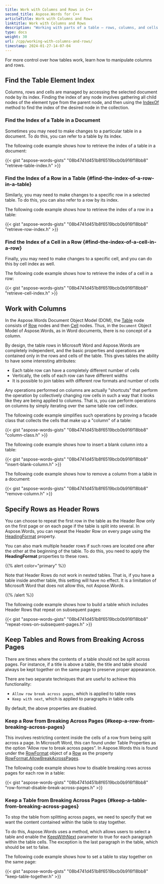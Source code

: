 ```yaml
---
title: Work with Columns and Rows in C++
second_title: Aspose.Words for C++
articleTitle: Work with Columns and Rows
linktitle: Work with Columns and Rows
description: "Working with parts of a table – rows, columns, and cells using C++. Specify Header Row C++."
type: docs
weight: 30
url: /cpp/working-with-columns-and-rows/
timestamp: 2024-01-27-14-07-04
---
```


For more control over how tables work, learn how to manipulate columns and rows.

## Find the Table Element Index

Columns, rows and cells are managed by accessing the selected document node by its index. Finding the index of any node involves gathering all child nodes of the element type from the parent node, and then using the [IndexOf](https://reference.aspose.com/words/cpp/aspose.words/nodecollection/indexof/) method to find the index of the desired node in the collection.

### Find the Index of a Table in a Document

Sometimes you may need to make changes to a particular table in a document. To do this, you can refer to a table by its index.

The following code example shows how to retrieve the index of a table in a document:

{{< gist "aspose-words-gists" "08b4741d451b8f6519bcb0b916f18bb8" "retrieve-table-index.h" >}}

### Find the Index of a Row in a Table {#find-the-index-of-a-row-in-a-table}

Similarly, you may need to make changes to a specific row in a selected table. To do this, you can also refer to a row by its index.

The following code example shows how to retrieve the index of a row in a table:

{{< gist "aspose-words-gists" "08b4741d451b8f6519bcb0b916f18bb8" "retrieve-row-index.h" >}}

### Find the Index of a Cell in a Row {#find-the-index-of-a-cell-in-a-row}

Finally, you may need to make changes to a specific cell, and you can do this by cell index as well.

The following code example shows how to retrieve the index of a cell in a row:

{{< gist "aspose-words-gists" "08b4741d451b8f6519bcb0b916f18bb8" "retrieve-cell-index.h" >}}

## Work with Columns

In the Aspose.Words Document Object Model (DOM), the [Table](https://reference.aspose.com/words/cpp/aspose.words.tables/table/) node consists of [Row](https://reference.aspose.com/words/cpp/aspose.words.tables/row/) nodes and then [Cell](https://reference.aspose.com/words/cpp/aspose.words.tables/cell/) nodes. Thus, in the `Document` Object Model of Aspose.Words, as in Word documents, there is no concept of a column.

By design, the table rows in Microsoft Word and Aspose.Words are completely independent, and the basic properties and operations are contained only in the rows and cells of the table. This gives tables the ability to have some interesting attributes:

- Each table row can have a completely different number of cells
- Vertically, the cells of each row can have different widths
- It is possible to join tables with different row formats and number of cells

Any operations performed on columns are actually "shortcuts" that perform the operation by collectively changing row cells in such a way that it looks like they are being applied to columns. That is, you can perform operations on columns by simply iterating over the same table row cell index.

The following code example simplifies such operations by proving a facade class that collects the cells that make up a "column" of a table:

{{< gist "aspose-words-gists" "08b4741d451b8f6519bcb0b916f18bb8" "column-class.h" >}}

The following code example shows how to insert a blank column into a table:

{{< gist "aspose-words-gists" "08b4741d451b8f6519bcb0b916f18bb8" "insert-blank-column.h" >}}

The following code example shows how to remove a column from a table in a document:

{{< gist "aspose-words-gists" "08b4741d451b8f6519bcb0b916f18bb8" "remove-column.h" >}}

## Specify Rows as Header Rows

You can choose to repeat the first row in the table as the Header Row only on the first page or on each page if the table is split into several. In Aspose.Words, you can repeat the Header Row on every page using the [HeadingFormat](https://reference.aspose.com/words/cpp/aspose.words.tables/rowformat/get_headingformat/) property.

You can also mark multiple header rows if such rows are located one after the other at the beginning of the table. To do this, you need to apply the **HeadingFormat** properties to these rows.

{{% alert color="primary" %}}

Note that Header Rows do not work in nested tables. That is, if you have a table inside another table, this setting will have no effect. It is a limitation of Microsoft Word that does not allow this, not Aspose.Words.

{{% /alert %}}

The following code example shows how to build a table which includes Header Rows that repeat on subsequent pages:

{{< gist "aspose-words-gists" "08b4741d451b8f6519bcb0b916f18bb8" "repeat-rows-on-subsequent-pages.h" >}}

## Keep Tables and Rows from Breaking Across Pages

There are times where the contents of a table should not be split across pages. For instance, if a title is above a table, the title and table should always be kept together on the same page to preserve proper appearance.

There are two separate techniques that are useful to achieve this functionality:

- `Allow row break across pages`, which is applied to table rows
- `Keep with next`, which is applied to paragraphs in table cells

By default, the above properties are disabled.

### Keep a Row from Breaking Across Pages {#keep-a-row-from-breaking-across-pages}

This involves restricting content inside the cells of a row from being split across a page. In Microsoft Word, this can found under Table Properties as the option “Allow row to break across pages”. In Aspose.Words this is found under the [RowFormat](hhttps://reference.aspose.com/words/cpp/aspose.words.tables/rowformat/) object of a [Row](https://reference.aspose.com/words/cpp/aspose.words.tables/row/) as the property [RowFormat.AllowBreakAcrossPages](https://reference.aspose.com/words/cpp/aspose.words.tables/rowformat/get_allowbreakacrosspages/).

The following code example shows how to disable breaking rows across pages for each row in a table:

{{< gist "aspose-words-gists" "08b4741d451b8f6519bcb0b916f18bb8" "row-format-disable-break-across-pages.h" >}}

### Keep a Table from Breaking Across Pages {#keep-a-table-from-breaking-across-pages}

To stop the table from splitting across pages, we need to specify that we want the content contained within the table to stay together.

To do this, Aspose.Words uses a method, which allows users to select a table and enable the [KeepWithNext](https://reference.aspose.com/words/cpp/aspose.words/paragraphformat/get_keepwithnext/) parameter to true for each paragraph within the table cells. The exception is the last paragraph in the table, which should be set to false.

The following code example shows how to set a table to stay together on the same page:

{{< gist "aspose-words-gists" "08b4741d451b8f6519bcb0b916f18bb8" "keep-table-together.h" >}}
